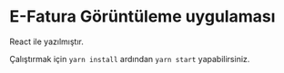# E-Fatura Görüntüleme uygulaması

React ile yazılmıştır. 

Çalıştırmak için `yarn install` ardından `yarn start` yapabilirsiniz. 


